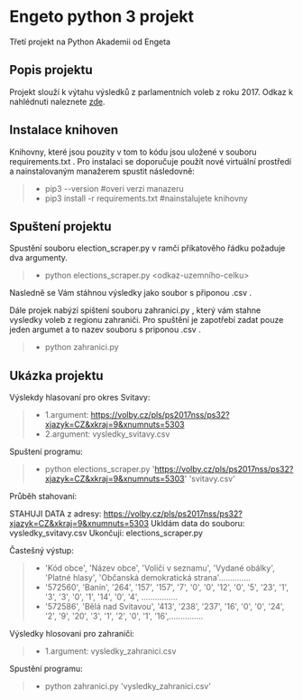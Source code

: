 # Engeto python 3 projekt
Třetí projekt na Python Akademii od Engeta

## Popis projektu
Projekt slouží  k výtahu výsledků z parlamentních voleb z roku 2017. Odkaz k nahlédnuti  naleznete [zde](https://volby.cz/pls/ps2017nss/ps3?xjazyk=CZ).

## Instalace knihoven
Knihovny, které jsou pouzity v tom to kódu jsou uložené v souboru requirements.txt . Pro instalaci se doporučuje použít nové virtuální prostředí a nainstalovaným manažerem spustit následovně:

>- pip3 --version                   #overi verzi manazeru
>- pip3 install -r requirements.txt #nainstalujete knihovny

## Spuštení projektu
Spustění souboru election_scraper.py v ramči příkatověho řádku požaduje dva argumenty.

>- python elections_scraper.py <odkaz-uzemního-celku> <jmeno-souboru>


Nasledně se Vám stáhnou výsledky jako soubor s připonou .csv .


Dále projek nabýzí spištení souboru zahranici.py , který vám stahne vysledky voleb z regionu zahraniči.
Pro spuštění je zapotřebí zadat pouze jeden argumet a to nazev souboru s priponou .csv .

>- python zahranici.py <jmeno-souboru>

## Ukázka projektu 

Výslekdy hlasovaní pro okres Svitavy:

>- 1.argument: https://volby.cz/pls/ps2017nss/ps32?xjazyk=CZ&xkraj=9&xnumnuts=5303
>- 2.argument: vysledky_svitavy.csv

Spuštení programu:

>- python elections_scraper.py 'https://volby.cz/pls/ps2017nss/ps32?xjazyk=CZ&xkraj=9&xnumnuts=5303' 'svitavy.csv'

Průběh stahovaní:

STAHUJI DATA z adresy: https://volby.cz/pls/ps2017nss/ps32?xjazyk=CZ&xkraj=9&xnumnuts=5303
Ukldám data do souboru: vysledky_svitavy.csv
Ukončuji: elections_scraper.py

Častešný výstup:

>- 'Kód obce', 'Název obce', 'Voliči v seznamu', 'Vydané obálky', 'Platné hlasy', 'Občanská demokratická strana'..............
>- '572560', 'Banín', '264', '157', '157', '7', '0', '0', '12', '0', '5', '23', '1', '3', '3', '0', '1', '14', '0', '4', ................
>- '572586', 'Bělá nad Svitavou', '413', '238', '237', '16', '0', '0', '24', '2', '9', '20', '3', '1', '2', '0', '1', '16',............... 

Výsledky hlosovani pro zahraniči:

>- 1.argument: vysledky_zahranici.csv

Spustění programu:

>- python zahranici.py 'vysledky_zahranici.csv'